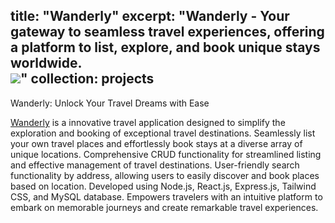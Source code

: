title: "Wanderly"
excerpt: "Wanderly - Your gateway to seamless travel experiences, offering a platform to list, explore, and book unique stays worldwide.<br/><img src='/arkaprabhasanyal.github.io/images/wanderly.png'>"
collection: projects
---

Wanderly: Unlock Your Travel Dreams with Ease

[Wanderly](https://github.com/ARKAPRABHA-SANYAL/Wanderly) is a innovative travel application designed to simplify the exploration and booking of exceptional travel destinations.
Seamlessly list your own travel places and effortlessly book stays at a diverse array of unique locations.
Comprehensive CRUD functionality for streamlined listing and effective management of travel destinations.
User-friendly search functionality by address, allowing users to easily discover and book places based on location.
Developed using Node.js, React.js, Express.js, Tailwind CSS, and MySQL database.
Empowers travelers with an intuitive platform to embark on memorable journeys and create remarkable travel experiences.



